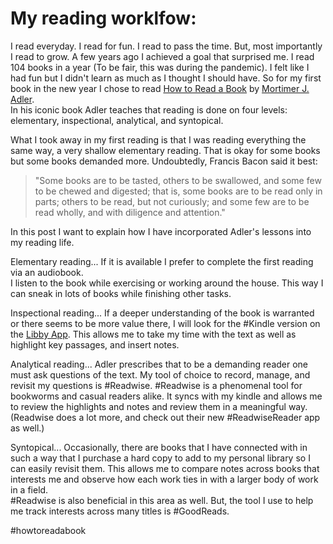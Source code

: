  # My reading worklfow:
I read everyday.  I read for fun.  I read to pass the time.  But, most 
importantly I read to grow.  A few years ago I achieved a goal that 
surprised me.  I read 104 books in a year (To be fair, this was during 
the pandemic).  I felt like I had fun but I didn't learn as much as I 
thought I should have.  So for my first book in the new year I chose to 
read [How to Read a Book](https://www.goodreads.com/en/book/show/567610) 
by [Mortimer J. Adler](https://www.britannica.com/biography/Mortimer-J-Adler).  
In his iconic book Adler teaches that reading is done on four levels: 
elementary, inspectional, analytical, and syntopical.  

What I took away in my first reading is that I was reading everything 
the same way, a very shallow elementary reading.  That is okay for some 
books but some books demanded more.  Undoubtedly, Francis Bacon said it 
best:
>"Some books are to be tasted, others to be swallowed, and some few to 
be chewed and digested; that is, some books are to be read only in parts; 
others to be read, but not curiously; and some few are to be read wholly, 
and with diligence and attention."

In this post I want to explain how I have incorporated Adler's lessons 
into my reading life.

Elementary reading...
If it is available I prefer to complete the first reading via an audiobook.  
I listen to the book while exercising or working around the house.  This 
way I can sneak in lots of books while finishing other tasks.

Inspectional reading...
If a deeper understanding of the book is warranted or there seems to be 
more value there, I will look for the #Kindle version on the 
[Libby App](https://www.overdrive.com/apps/libby).  This allows me to 
take my time with the text as well as highlight key passages, and insert 
notes. 

Analytical reading...
Adler prescribes that to be a demanding reader one must ask questions of 
the text.  My tool of choice to record, manage, and revisit my questions 
is #Readwise. #Readwise is a phenomenal tool for bookworms and casual readers 
alike.  It syncs with my kindle and allows me to review the highlights 
and notes and review them in a meaningful way.  (Readwise does a lot more, 
and check out their new #ReadwiseReader app as well.)

Syntopical...
Occasionally, there are books that I have connected with in such a way 
that I purchase a hard copy to add to my personal library so I can easily 
revisit them.  This allows me to compare notes across books that interests 
me and observe how each work ties in with a larger body of work in a field.  
#Readwise is also beneficial in this area as well.  But, the tool I use 
to help me track interests across many titles is #GoodReads.


#howtoreadabook 
